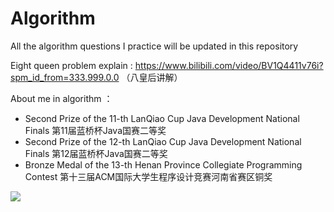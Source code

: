 # Algorithm
All the algorithm questions I practice will be updated in this repository

Eight queen problem explain : https://www.bilibili.com/video/BV1Q4411v76i?spm_id_from=333.999.0.0 （八皇后讲解）

About me in algorithm ： 

- Second Prize of the 11-th LanQiao Cup Java Development National Finals
第11届蓝桥杯Java国赛二等奖
- Second Prize of the 12-th LanQiao Cup Java Development National Finals
第12届蓝桥杯Java国赛二等奖
- Bronze Medal of the 13-th Henan Province Collegiate Programming Contest
第十三届ACM国际大学生程序设计竞赛河南省赛区铜奖

![](https://file.makeyourchoice.cn/img/202106/%E6%B2%B3%E5%8D%97%E7%A7%91%E6%8A%80%E5%AD%A6%E9%99%A2-%E5%8F%AA%E4%BC%9A%E5%BF%83%E7%96%BC%E5%93%A5%E5%93%A5_%E5%8E%8B%E7%BC%A9.jpg)
